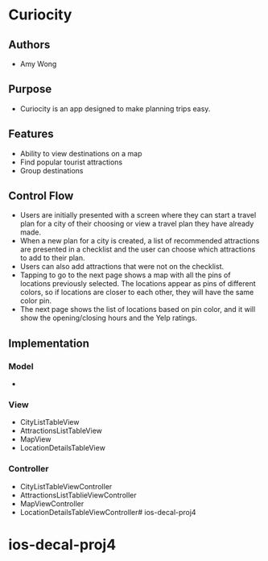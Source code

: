 # Curiocity

## Authors
* Amy Wong

## Purpose
* Curiocity is an app designed to make planning trips easy.

## Features
* Ability to view destinations on a map
* Find popular tourist attractions
* Group destinations 

## Control Flow
* Users are initially presented with a screen where they can start a travel plan for a city of their choosing or view a travel plan they have already made.
* When a new plan for a city is created, a list of recommended attractions are presented in a checklist and the user can choose which attractions to add to their plan.
* Users can also add attractions that were not on the checklist.
* Tapping to go to the next page shows a map with all the pins of locations previously selected. The locations appear as pins of different colors, so if locations are closer to each other, they will have the same color pin.
* The next page shows the list of locations based on pin color, and it will show the opening/closing hours and the Yelp ratings.

## Implementation
### Model
*

### View
* CityListTableView
* AttractionsListTableView
* MapView
* LocationDetailsTableView

### Controller
* CityListTableViewController
* AttractionsListTablieViewController
* MapViewController
* LocationDetailsTableViewController# ios-decal-proj4
# ios-decal-proj4
